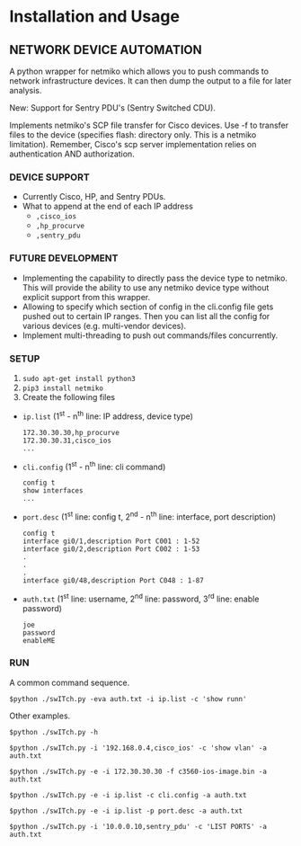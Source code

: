 # Installation and Usage 

## NETWORK DEVICE AUTOMATION

A python wrapper for netmiko which allows you to push commands to network infrastructure devices. It can then dump the output to a file for later analysis.

New: Support for Sentry PDU's (Sentry Switched CDU).

Implements netmiko's SCP file transfer for Cisco devices. Use -f to transfer files to the device (specifies flash: directory only. This is a netmiko limitation). Remember, Cisco's scp server implementation relies on authentication AND authorization.


### DEVICE SUPPORT

* Currently Cisco, HP, and Sentry PDUs.
* What to append at the end of each IP address
  * `,cisco_ios`
  * `,hp_procurve`
  * `,sentry_pdu`

### FUTURE DEVELOPMENT

* Implementing the capability to directly pass the device type to netmiko. This will provide the ability to use any netmiko device type without explicit support from this wrapper.
* Allowing to specify which section of config in the cli.config file gets pushed out to certain IP ranges.  Then you can list all the config for various devices (e.g. multi-vendor devices).
* Implement multi-threading to push out commands/files concurrently.

### SETUP

1. `sudo apt-get install python3`
2. `pip3 install netmiko`
3. Create the following files
* `ip.list` (1<sup>st</sup> - n<sup>th</sup> line: IP address, device type)
    ```
    172.30.30.30,hp_procurve
    172.30.30.31,cisco_ios
    ...
    ```
* `cli.config` (1<sup>st</sup> - n<sup>th</sup> line: cli command)
    ```
    config t
    show interfaces
    ...
    ```
* `port.desc` (1<sup>st</sup> line: config t, 2<sup>nd</sup> - n<sup>th</sup> line: interface, port description)
    ```
    config t
    interface gi0/1,description Port C001 : 1-52
    interface gi0/2,description Port C002 : 1-53
    .
    .
    .
    interface gi0/48,description Port C048 : 1-87
    ```

* `auth.txt` (1<sup>st</sup> line: username, 2<sup>nd</sup> line: password, 3<sup>rd</sup> line: enable password)
    ```
    joe
    password
    enableME
    ```

### RUN

A common command sequence.

`$python ./swITch.py -eva auth.txt -i ip.list -c 'show runn'`

Other examples.

`$python ./swITch.py -h`

`$python ./swITch.py -i '192.168.0.4,cisco_ios' -c 'show vlan' -a auth.txt`

`$python ./swITch.py -e -i 172.30.30.30 -f c3560-ios-image.bin -a auth.txt`

`$python ./swITch.py -e -i ip.list -c cli.config -a auth.txt`

`$python ./swITch.py -e -i ip.list -p port.desc -a auth.txt`

`$python ./swITch.py -i '10.0.0.10,sentry_pdu' -c 'LIST PORTS' -a auth.txt`

